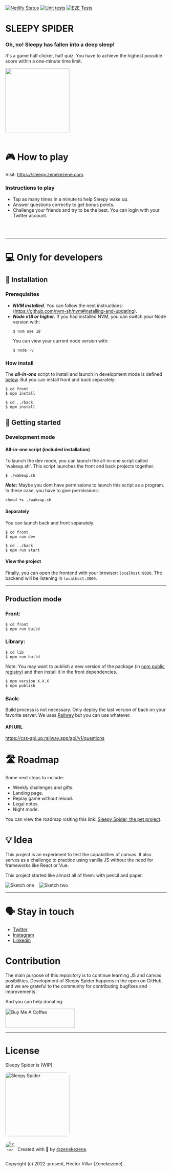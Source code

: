 [![Netlify Status](https://api.netlify.com/api/v1/badges/bb333221-55ae-4260-bbe8-5ae3b1980d7a/deploy-status)](https://app.netlify.com/sites/sleepy-spider/deploys)
[![Unit tests](https://github.com/sleepy-spider/sleepy-spider/actions/workflows/test-unit.yml/badge.svg?branch=main&event=push)](https://github.com/sleepy-spider/sleepy-spider/actions/workflows/test-unit.yml)
[![E2E Tests](https://github.com/sleepy-spider/sleepy-spider/actions/workflows/playwright.yml/badge.svg?branch=main&event=push)](https://github.com/sleepy-spider/sleepy-spider/actions/workflows/playwright.yml)


# SLEEPY SPIDER

### Oh, no! Sleepy has fallen into a deep sleep!
It's a game half clicker, half quiz. You have to achieve the highest possible score within a one-minute time limit.

<img src="https://lh3.googleusercontent.com/u/0/drive-viewer/AITFw-xHDdKQLDunpAfDBTZBiucFTW_s8HlQuElQVRPmn87gvQ3uz08Ia-kIffwuezWIIpSfTiN92OfWt1Dq1JPbeJWN_qWPfw=w3024-h1656" width="200">

<br />
<br />

# 🎮 How to play

Visit: https://sleepy.zenekezene.com.

### Instructions to play

- Tap as many times in a minute to help Sleepy wake up.
- Answer questions correctly to get bonus points.
- Challenge your friends and try to be the best. You can login with your Twitter account.

<br />
<br />

---

# 💻 Only for developers

## 🌱 Installation

### Prerequisites
- ***NVM installed***. You can follow the next instructions: (https://github.com/nvm-sh/nvm#installing-and-updating).
- ***Node v18 or higher***. If you had installed NVM, you can switch your Node version with:
  ```
  $ nvm use 18
  ```
  You can view your current node version with:
  ```
  $ node -v
  ```

### How install
The ***all-in-one*** script to install and launch in development mode is defined <a href="#all-in-one-script-included-installation">below</a>. But you can install front and back separately:
  ```
  $ cd front
  $ npm install

  $ cd ../back
  $ npm install
  ```

## 🚀 Getting started

### Development mode
#### All-in-one script (included installation)
To launch the dev mode, you can launch the all-in-one script called 'wakeup.sh'.
This script launches the front and back projects together.
```
$ ./wakeup.sh
```
***Note:*** Maybe you dont have permissions to launch this script as a program. In these case, you have to give permissions:
```
chmod +x ./wakeup.sh
```

#### Separately
You can launch back and front separately.
  ```
  $ cd front
  $ npm run dev

  $ cd ../back
  $ npm run start
  ```

#### View the project
Finally, you can open the frontend with your browser: `localhost:8000`.
The backend will be listening in `localhost:3000`.

---

## Production mode

### Front:
```
$ cd front
$ npm run build
```

### Library:
```
$ cd lib
$ npm run build
```
Note: You may want to publish a new version of the package (in <a href="https://docs.npmjs.com/cli/v8/using-npm/registry">npm public registry</a>) and then install it in the front dependencies.
```
$ npm version X.X.X
$ npm publish
```

### Back:
Build process is not necessary. Only deploy the last version of back on your favorite server.
We uses <a href="https://railway.app/">Railway</a> but you can use whatever.

#### API URL
https://css-api.up.railway.app/api/v1/questions

# 🛣️ Roadmap
Some next steps to include:

- Weekly challenges and gifts.
- Landing page.
- Replay game without reload.
- Legal notes.
- Night mode.

You can view the roadmap visiting this link: [Sleepy Spider, the pet project](https://zeneke.notion.site/Ara-a-b00b9e23adc445108bbe3744acfdf275).

# 💡 Idea
This project is an experiment to test the capabilities of canvas. It also serves as a challenge to practice using vanilla JS without the need for frameworks like React or Vue.

This project started like almost all of them: with pencil and paper.

<section style="display: flex; gap: 1rem; flex-wrap: wrap;">
  <img src="https://lh3.googleusercontent.com/u/0/drive-viewer/AITFw-zAmdcbynt4mDHnQZCQzxQ9Z79gl2syLLiDtV530-iUPYguRjcg7-4Jf52Ur__IfzmfzHzDafkIExzgltzzXMiOCzOsgw=w3024-h1656" min-width="100" height="auto" max-height="100" alt="Sketch one" />
  <img src="https://lh3.googleusercontent.com/u/0/drive-viewer/AITFw-yF_8ngZRvqRLGhoW4Uj4cFOj-z0RBgLyBeIxC-_Rizo_UjkhRWbQ0-cp7xhhVxJcndHutiavWgc0NSz9XnqNaavC6FRw=w2164-h1656" min-width="200" height="auto" max-height="200" alt="Sketch two" />
</section>

---

# 🗣️ Stay in touch
- [Twitter](https://twitter.com/zenekezene)
- [Instagram](https://instagram.com/zenekezene)
- [Linkedin](https://www.linkedin.com/in/hectorvillarm/)

# Contribution
The main purpose of this repository is to continue learning JS and canvas posibilities. Development of Sleepy Spider happens in the open on GitHub, and we are grateful to the community for contributing bugfixes and improvements.

And you can help donating:

<a href="https://www.buymeacoffee.com/zeneke" target="_blank"><img src="https://cdn.buymeacoffee.com/buttons/v2/default-yellow.png" alt="Buy Me A Coffee" style="height: 60px !important;width: 217px !important;" ></a>

---

# License
Sleepy Spider is (WIP).

<img src="https://sleepy.zenekezene.com/sleepy.jpg" alt="Sleepy Spider" width="200" style="border-radius: 10px"/>

<section style="display: flex; align-items: baseline; margin-top: 1rem;">
  <img style="display: inline; border-radius: 50%; margin-right: 0.5rem;" width="30" height="30" src="https://cdn.buymeacoffee.com/uploads/profile_pictures/2023/04/tlKNdAFvx7ZIiqoQ.jpeg@300w_0e.webp" data-src="https://cdn.buymeacoffee.com/uploads/profile_pictures/2023/04/tlKNdAFvx7ZIiqoQ.jpeg@300w_0e.webp" alt="Zeneke">
  <p>Created with 🍺 by <a href="https://twitter.com/zenekezene">@zenekezene</a>.</p>
  </section>
</section>

Copyright (c) 2022-present, Héctor Villar (Zenekezene).
